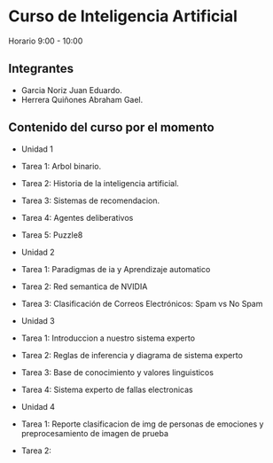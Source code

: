 # Curso de Inteligencia Artificial
Horario 9:00 - 10:00
## Integrantes

* Garcia Noriz Juan Eduardo.
* Herrera Quiñones Abraham Gael.

## Contenido del curso por el momento
* Unidad 1
* Tarea 1: Arbol binario.
* Tarea 2: Historia de la inteligencia artificial.
* Tarea 3: Sistemas de recomendacion.
* Tarea 4: Agentes deliberativos
* Tarea 5: Puzzle8

* Unidad 2
* Tarea 1: Paradigmas de ia y Aprendizaje automatico
* Tarea 2: Red semantica de NVIDIA
* Tarea 3: Clasificación de Correos Electrónicos: Spam vs No Spam

* Unidad 3
* Tarea 1: Introduccion a nuestro sistema experto
* Tarea 2: Reglas de inferencia y diagrama de sistema experto
* Tarea 3: Base de conocimiento y valores linguisticos
* Tarea 4: Sistema experto de fallas electronicas


* Unidad 4
* Tarea 1: Reporte clasificacion de img de personas de emociones y preprocesamiento de imagen de prueba
* Tarea 2: 